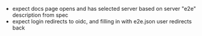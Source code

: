 - expect docs page opens and has selected server based on server "e2e" description
  from spec
- expect login redirects to oidc, and filling in with e2e.json user redirects
  back
